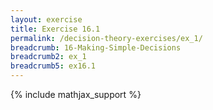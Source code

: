 ```yaml
---
layout: exercise
title: Exercise 16.1
permalink: /decision-theory-exercises/ex_1/
breadcrumb: 16-Making-Simple-Decisions
breadcrumb2: ex_1
breadcrumb5: ex16.1
---
```


{% include mathjax_support %}


